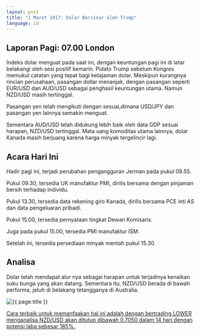 ```yaml
---
layout: post
title: "1 Maret 2017: Dolar Bersinar oleh Trump"
language: id
---
```

## Laporan Pagi: 07.00 London

Indeks dolar menguat pada saat ini, dengan keuntungan pagi ini di latar belakangi oleh sesi positif kemarin. Pidato Trump sebelum Kongres memukul catatan yang tepat bagi ketajaman dolar. Meskipun kurangnya rincian perusahaan, pasangan dollar menanjak, dengan pasangan seperti EUR/USD dan AUD/USD sebagai penghasil keuntungan utama. Namun NZD/USD masih tertinggal.

Pasangan yen telah mengikuti dengan sesuai,dimana USD/JPY dan pasangan yen lainnya semakin menguat.

Sementara AUD/USD telah didukung lebih baik oleh data GDP sesuai harapan, NZD/USD tertinggal. Mata uang komoditas utama lainnya, dolar Kanada masih berjuang karena harga minyak tergelincir lagi.

## Acara Hari Ini

Hadir pagi ini, terjadi perubahan pengangguran Jerman pada pukul 08.55.

Pukul 09.30, tersedia UK manufaktur PMI, dirilis bersama dengan pinjaman bersih terhadap individu.

Pukul 13.30, tersedia data rekening giro Kanada, dirilis bersama PCE inti AS dan data pengeluaran pribadi.

Pukul 15.00, tersedia pernyataan tingkat Dewan Komisaris.

Juga pada pukul 15.00, tersedia PMI manufaktur ISM.

Setelah ini, tersedia persediaan minyak mentah pukul 15.30.

## Analisa

Dolar telah mendapat alur nya sebagai harapan untuk terjadinya kenaikan suku bunga yang akan datang. Sementara itu, NZD/USD berada di bawah performa, jatuh di belakang tetangganya di Australia.

<img src="{{ site.url }}/images/id-mar-1-17.png" alt="{{ page.title }}" title="{{ page.title }}">

<a href="%LINK%%?currency=USD& market=forex&underlying=frxNZDUSD&formname=higherlower&duration_amount=14&duration_units=d&amount=10&amount_type=payout&expiry_type=duration&barrier=0.705" target="_blank">Cara terbaik untuk memanfaakan hal ini adalah dengan bertrading LOWER menganalisa NZD/USD akan ditutup dibawah 0.7050 dalam 14 hari dengan potensi laba sebesar 185%.</a>